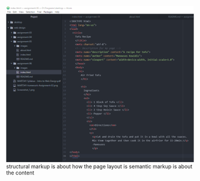 ![My Screenshot](./images/MART341-homework-assignment-06-index.png)
structural markup is about how the page layout is
semantic markup is about the content 
